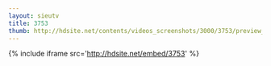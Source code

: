 ```yaml
---
layout: sieutv
title: 3753
thumb: http://hdsite.net/contents/videos_screenshots/3000/3753/preview_360p.mp4.jpg
---
```

{% include iframe src='http://hdsite.net/embed/3753' %}
 
